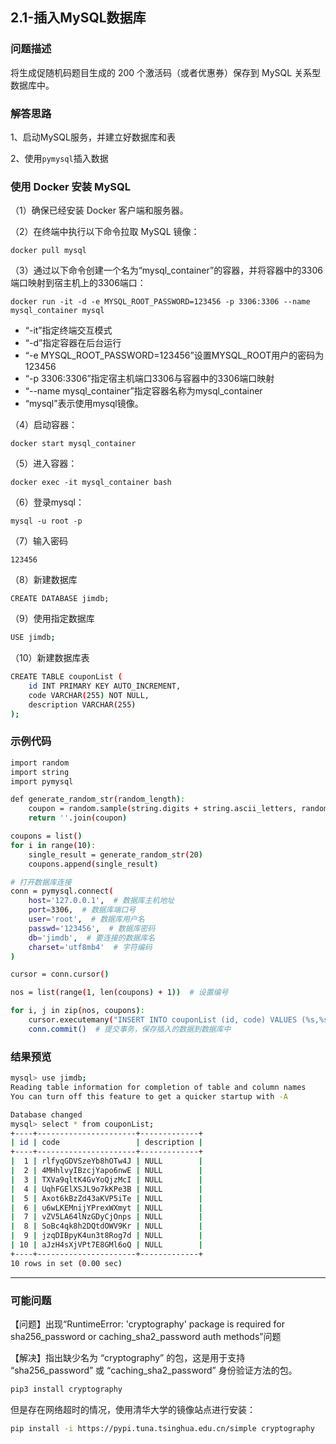 ## 2.1-插入MySQL数据库

### 问题描述

将生成促随机码题目生成的 200 个激活码（或者优惠券）保存到 MySQL 关系型数据库中。

### 解答思路

1、启动MySQL服务，并建立好数据库和表

2、使用`pymysql`插入数据

### 使用 Docker 安装 MySQL

（1）确保已经安装 Docker 客户端和服务器。

（2）在终端中执行以下命令拉取 MySQL 镜像：

```
docker pull mysql
```

（3）通过以下命令创建一个名为“mysql_container”的容器，并将容器中的3306端口映射到宿主机上的3306端口：

```
docker run -it -d -e MYSQL_ROOT_PASSWORD=123456 -p 3306:3306 --name mysql_container mysql
```

- “-it”指定终端交互模式
- “-d”指定容器在后台运行
- “-e MYSQL_ROOT_PASSWORD=123456”设置MYSQL_ROOT用户的密码为123456
- “-p 3306:3306”指定宿主机端口3306与容器中的3306端口映射
- “--name mysql_container”指定容器名称为mysql_container
- “mysql”表示使用mysql镜像。

（4）启动容器：

```
docker start mysql_container
```

（5）进入容器：

```
docker exec -it mysql_container bash
```

（6）登录mysql：

```
mysql -u root -p
```

（7）输入密码

```
123456
```

（8）新建数据库

```
CREATE DATABASE jimdb;
```

（9）使用指定数据库

```bash
USE jimdb;
```

（10）新建数据库表

```bash
CREATE TABLE couponList (
    id INT PRIMARY KEY AUTO_INCREMENT,
    code VARCHAR(255) NOT NULL,
    description VARCHAR(255)
);
```

### 示例代码

```bash
import random
import string
import pymysql

def generate_random_str(random_length):
    coupon = random.sample(string.digits + string.ascii_letters, random_length)
    return ''.join(coupon)

coupons = list()
for i in range(10):
    single_result = generate_random_str(20)
    coupons.append(single_result)

# 打开数据库连接
conn = pymysql.connect(
    host='127.0.0.1',  # 数据库主机地址
    port=3306,  # 数据库端口号
    user='root',  # 数据库用户名
    passwd='123456',  # 数据库密码
    db='jimdb',  # 要连接的数据库名
    charset='utf8mb4'  # 字符编码
)

cursor = conn.cursor()

nos = list(range(1, len(coupons) + 1))  # 设置编号

for i, j in zip(nos, coupons):
    cursor.executemany("INSERT INTO couponList (id, code) VALUES (%s,%s)", [(i, j)])
    conn.commit()  # 提交事务，保存插入的数据到数据库中
```

### 结果预览

```bash
mysql> use jimdb;
Reading table information for completion of table and column names
You can turn off this feature to get a quicker startup with -A

Database changed
mysql> select * from couponList;
+----+----------------------+-------------+
| id | code                 | description |
+----+----------------------+-------------+
|  1 | rlfyqGDVSzeYb8hOTw4J | NULL        |
|  2 | 4MHhlvyIBzcjYapo6nwE | NULL        |
|  3 | TXVa9qltK4GvYoQjzMcI | NULL        |
|  4 | UqhFGElXSJL9o7kKPe3B | NULL        |
|  5 | Axot6kBzZd43aKVP5iTe | NULL        |
|  6 | u6wLKEMnijYPrexWXmyt | NULL        |
|  7 | vZV5LA64lNzGDyCjOnps | NULL        |
|  8 | SoBc4qk8h2DQtdOWV9Kr | NULL        |
|  9 | jzqDIBpyK4un3t8Rog7d | NULL        |
| 10 | aJzH4sXjVPt7E8GMl6oQ | NULL        |
+----+----------------------+-------------+
10 rows in set (0.00 sec)
```

---

### 可能问题

【问题】出现“RuntimeError: 'cryptography' package is required for sha256_password or caching_sha2_password auth methods”问题

【解决】指出缺少名为 “cryptography” 的包，这是用于支持 “sha256_password” 或 “caching_sha2_password” 身份验证方法的包。

```bash
pip3 install cryptography
```

但是存在网络超时的情况，使用清华大学的镜像站点进行安装：

```bash
pip install -i https://pypi.tuna.tsinghua.edu.cn/simple cryptography
```

